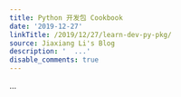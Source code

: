 ```yaml
---
title: Python 开发包 Cookbook
date: '2019-12-27'
linkTitle: /2019/12/27/learn-dev-py-pkg/
source: Jiaxiang Li's Blog
description: '  ...'
disable_comments: true
---
```

  ...